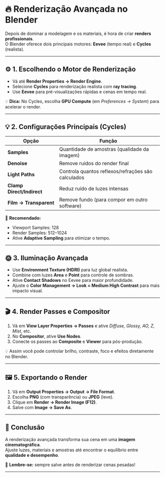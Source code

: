 # 🔥 Renderização Avançada no Blender

Depois de dominar a modelagem e os materiais, é hora de criar **renders profissionais**.  
O Blender oferece dois principais motores: **Eevee** (tempo real) e **Cycles** (realista).

---

## ⚙️ 1. Escolhendo o Motor de Renderização

- Vá até **Render Properties → Render Engine**.  
- Selecione **Cycles** para renderização realista com **ray tracing**.  
- Use **Eevee** para pré-visualizações rápidas e cenas em tempo real.

💡 **Dica:** No Cycles, escolha **GPU Compute** (em *Preferences → System*) para acelerar o render.

---

## 💡 2. Configurações Principais (Cycles)

| Opção | Função |
|-------|---------|
| **Samples** | Quantidade de amostras (qualidade da imagem) |
| **Denoise** | Remove ruídos do render final |
| **Light Paths** | Controla quantos reflexos/refrações são calculados |
| **Clamp Direct/Indirect** | Reduz ruído de luzes intensas |
| **Film → Transparent** | Remove fundo (para compor em outro software) |

🔧 **Recomendado:**  
- Viewport Samples: 128  
- Render Samples: 512–1024  
- Ative **Adaptive Sampling** para otimizar o tempo.

---

## 🌞 3. Iluminação Avançada

- Use **Environment Texture (HDRI)** para luz global realista.  
- Combine com luzes **Area** e **Point** para controle de sombras.  
- Ative **Contact Shadows** no Eevee para maior profundidade.  
- Ajuste o **Color Management → Look = Medium High Contrast** para mais impacto visual.

---

## 🎬 4. Render Passes e Compositor

1. Vá em **View Layer Properties → Passes** e ative *Diffuse, Glossy, AO, Z, Mist*, etc.  
2. No **Compositor**, ative **Use Nodes**.  
3. Conecte os passes ao **Composite** e **Viewer** para pós-produção.  

💡 Assim você pode controlar brilho, contraste, foco e efeitos diretamente no Blender.

---

## 🖼️ 5. Exportando o Render

1. Vá em **Output Properties → Output → File Format**.  
2. Escolha **PNG** (com transparência) ou **JPEG** (leve).  
3. Clique em **Render → Render Image (F12)**.  
4. Salve com **Image → Save As**.

---

## 🧠 Conclusão

A renderização avançada transforma sua cena em uma **imagem cinematográfica**.  
Ajuste luzes, materiais e amostras até encontrar o equilíbrio entre **qualidade e desempenho**.

🚨 **Lembre-se:** sempre salve antes de renderizar cenas pesadas!

---
